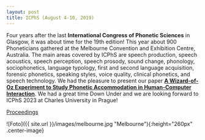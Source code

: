 ```yaml
---
layout: post
title: ICPhS (August 4-10, 2019)
---
```


Four years after the last <strong>International Congress of Phonetic Sciences</strong> in Glasgow, it was about time for the 19th edition! This year about 900 Phoneticians gathered at the Melbourne Convention and Exhibition Centre, Australia.
The main areas covered by ICPhS are speech production, speech acoustics, speech perception, speech prosody, sound change, phonology, sociophonetics, language typology, first and second language acquisition, forensic phonetics, speaking styles, voice quality, clinical phonetics, and speech technology.
We had the pleasure to present our paper <a href="https://assta.org/proceedings/ICPhS2019/papers/ICPhS_1524.pdf" target="_blank" rel="noopener"><strong>A Wizard-of-Oz Experiment to Study Phonetic Accommodation in Human-Computer Interaction</strong></a>.
We had a great time Down Under and we are looking forward to ICPhS 2023 at Charles University in Prague!

<a href="https://assta.org/proceedings/ICPhS2019/" target="_blank" rel="noopener">Proceedings</a>

![Foto]({{ site.url }}/images/melbourne.jpg "Melbourne"){:height="260px" .center-image}
